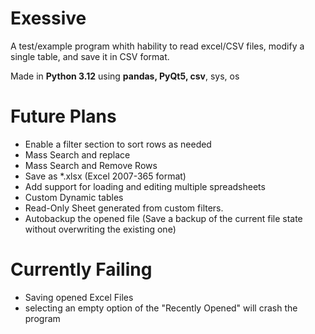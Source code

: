 # Exessive
A test/example program whith hability to read excel/CSV files, modify a single table, and save it in CSV format.

Made in **Python 3.12** using **pandas, PyQt5, csv**, sys, os

# Future Plans
- Enable a filter section to sort rows as needed
- Mass Search and replace
- Mass Search and Remove Rows
- Save as *.xlsx (Excel 2007-365 format)
- Add support for loading and editing multiple spreadsheets 
- Custom Dynamic tables
- Read-Only Sheet generated from custom filters.
- Autobackup the opened file (Save a backup of the current file state without overwriting the existing one)


# Currently Failing 
- Saving opened Excel Files
- selecting an empty option of the "Recently Opened" will crash the program